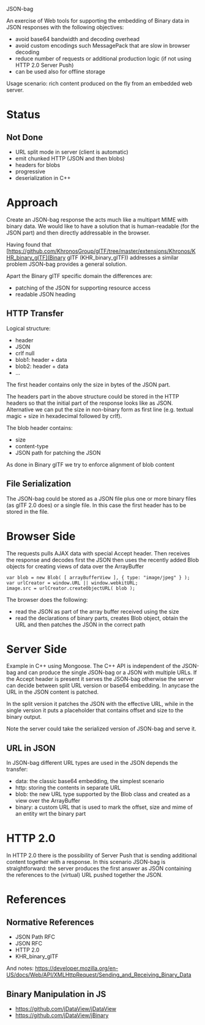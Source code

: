 
JSON-bag

An exercise of Web tools for supporting the embedding of Binary data in JSON responses with the following objectives:

- avoid base64 bandwidth and decoding overhead
- avoid custom encodings such MessagePack that are slow in browser decoding
- reduce number of requests or additional production logic (if not using HTTP 2.0 Server Push)
- can be used also for offline storage

Usage scenario: rich content produced on the fly from an embedded web server.

# Status

## Not Done

- URL split mode in server (client is automatic)
- emit chunked HTTP (JSON and then blobs)
- headers for blobs
- progressive
- deserialization in C++

# Approach

Create an JSON-bag response the acts much like a multipart MIME with binary data. We would like to have a solution that is human-readable (for the JSON part) and then directly addressable in the browser.

Having found that [https://github.com/KhronosGroup/glTF/tree/master/extensions/Khronos/KHR_binary_glTF](Binary glTF (KHR_binary_glTF)) addresses a similar problem JSON-bag provides a general solution.

Apart the Binary glTF specific domain the differences are:
- patching of the JSON for supporting resource access
- readable JSON heading

## HTTP Transfer

Logical structure:

- header
- JSON
- crlf null
- blob1: header + data
- blob2: header + data
- ...

The first header contains only the size in bytes of the JSON part.

The headers part in the above structure could be stored in the HTTP headers so that the initial part of the response looks like as JSON. Alternative we can put the size in non-binary form as first line (e.g. textual magic + size in hexadecimal followed by crlf).

The blob header contains:
- size
- content-type
- JSON path for patching the JSON

As done in Binary glTF we try to enforce alignment of blob content

## File Serialization

The JSON-bag could be stored as a JSON file plus one or more binary files (as glTF 2.0 does) or a single file. In this case the first header has to be stored in the file.

# Browser Side

The requests pulls AJAX data with special Accept header. Then receives the response and decodes first the JSON then uses the recently added Blob objects for creating views of data over the ArrayBuffer

	var blob = new Blob( [ arrayBufferView ], { type: "image/jpeg" } );
	var urlCreator = window.URL || window.webkitURL;
	image.src = urlCreator.createObjectURL( blob );

The browser does the following:

- read the JSON as part of the array buffer received using the size
- read the declarations of binary parts, creates Blob object, obtain the URL and then patches the JSON in the correct path

# Server Side

Example in C++ using Mongoose. The C++ API is independent of the JSON-bag and can produce the single JSON-bag or a JSON with multiple URLs.  If the Accept header is present it serves the JSON-bag otherwise the server can decide between split URL version or base64 embedding. In anycase the URL in the JSON content is patched.

In the split version it patches the JSON with the effective URL, while in the single version it puts a placeholder that contains offset and size to the binary output.

Note the server could take the serialized version of JSON-bag and serve it.

## URL in JSON

In JSON-bag different URL types are used in the JSON depends the transfer:

- data: the classic base64 embedding, the simplest scenario
- http: storing the contents in separate URL
- blob: the new URL type supported by the Blob class and created as a view over the ArrayBuffer
- binary: a custom URL that is used to mark the offset, size and mime of an entity wrt the binary part

# HTTP 2.0

In HTTP 2.0 there is the possibility of Server Push that is sending additional content together with a response. In this scenario JSON-bag is straightforward: the server produces the first answer as JSON containing the references to the (virtual) URL pushed together the JSON.

# References

## Normative References
- JSON Path RFC
- JSON RFC 
- HTTP 2.0
- KHR_binary_glTF

And notes: https://developer.mozilla.org/en-US/docs/Web/API/XMLHttpRequest/Sending_and_Receiving_Binary_Data

## Binary Manipulation in JS

- https://github.com/jDataView/jDataView
- https://github.com/jDataView/jBinary